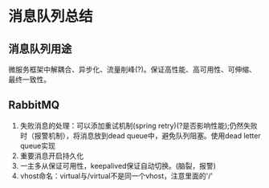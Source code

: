 # 消息队列总结

## 消息队列用途

微服务框架中解耦合、异步化、流量削峰(?)。保证高性能、高可用性、可伸缩、最终一致性。

## RabbitMQ

1. 失败消息的处理：可以添加重试机制(spring retry)(?是否影响性能);仍然失败时（报警机制），将消息放到dead queue中，避免队列阻塞。使用dead letter queue实现
2. 重要消息开启持久化
3. 一主多从保证可用性，keepalived保证自动切换。(脑裂，报警)
4. vhost命名：virtual与/virtual不是同一个vhost，注意里面的'/'
